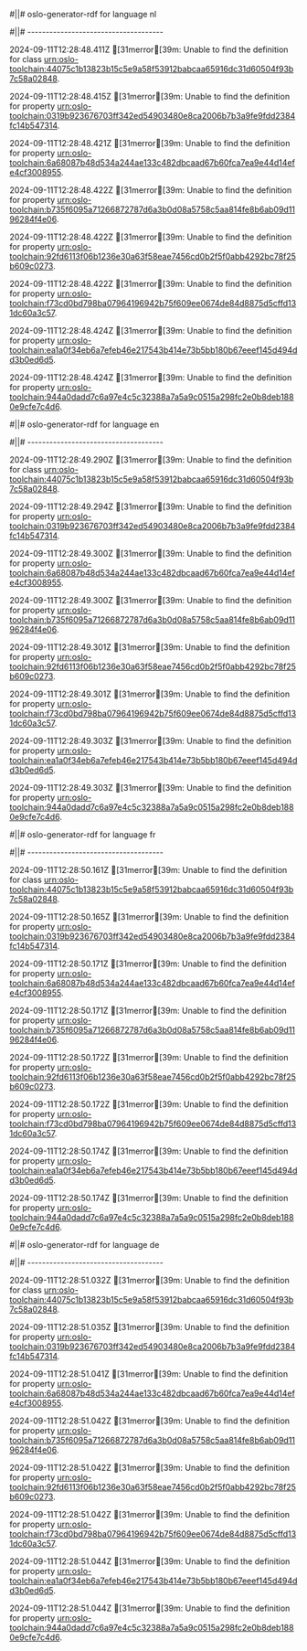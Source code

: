 #||# oslo-generator-rdf for language nl  

#||# -------------------------------------  

2024-09-11T12:28:48.411Z [31merror[39m: Unable to find the definition for class [urn:oslo-toolchain:44075c1b13823b15c5e9a58f53912babcaa65916dc31d60504f93b7c58a02848](all-cultuurparticipatie.jsonld#L232).

2024-09-11T12:28:48.415Z [31merror[39m: Unable to find the definition for property [urn:oslo-toolchain:0319b923676703ff342ed54903480e8ca2006b7b3a9fe9fdd2384fc14b547314](all-cultuurparticipatie.jsonld#L3069).

2024-09-11T12:28:48.421Z [31merror[39m: Unable to find the definition for property [urn:oslo-toolchain:6a68087b48d534a244ae133c482dbcaad67b60fca7ea9e44d14efe4cf3008955](all-cultuurparticipatie.jsonld#L8035).

2024-09-11T12:28:48.422Z [31merror[39m: Unable to find the definition for property [urn:oslo-toolchain:b735f6095a71266872787d6a3b0d08a5758c5aa814fe8b6ab09d1196284f4e06](all-cultuurparticipatie.jsonld#L8054).

2024-09-11T12:28:48.422Z [31merror[39m: Unable to find the definition for property [urn:oslo-toolchain:92fd6113f06b1236e30a63f58eae7456cd0b2f5f0abb4292bc78f25b609c0273](all-cultuurparticipatie.jsonld#L8319).

2024-09-11T12:28:48.422Z [31merror[39m: Unable to find the definition for property [urn:oslo-toolchain:f73cd0bd798ba07964196942b75f609ee0674de84d8875d5cffd131dc60a3c57](all-cultuurparticipatie.jsonld#L8338).

2024-09-11T12:28:48.424Z [31merror[39m: Unable to find the definition for property [urn:oslo-toolchain:ea1a0f34eb6a7efeb46e217543b414e73b5bb180b67eeef145d494dd3b0ed6d5](all-cultuurparticipatie.jsonld#L9714).

2024-09-11T12:28:48.424Z [31merror[39m: Unable to find the definition for property [urn:oslo-toolchain:944a0dadd7c6a97e4c5c32388a7a5a9c0515a298fc2e0b8deb1880e9cfe7c4d6](all-cultuurparticipatie.jsonld#L9733).

#||# oslo-generator-rdf for language en  

#||# -------------------------------------  

2024-09-11T12:28:49.290Z [31merror[39m: Unable to find the definition for class [urn:oslo-toolchain:44075c1b13823b15c5e9a58f53912babcaa65916dc31d60504f93b7c58a02848](all-cultuurparticipatie.jsonld#L232).

2024-09-11T12:28:49.294Z [31merror[39m: Unable to find the definition for property [urn:oslo-toolchain:0319b923676703ff342ed54903480e8ca2006b7b3a9fe9fdd2384fc14b547314](all-cultuurparticipatie.jsonld#L3069).

2024-09-11T12:28:49.300Z [31merror[39m: Unable to find the definition for property [urn:oslo-toolchain:6a68087b48d534a244ae133c482dbcaad67b60fca7ea9e44d14efe4cf3008955](all-cultuurparticipatie.jsonld#L8035).

2024-09-11T12:28:49.300Z [31merror[39m: Unable to find the definition for property [urn:oslo-toolchain:b735f6095a71266872787d6a3b0d08a5758c5aa814fe8b6ab09d1196284f4e06](all-cultuurparticipatie.jsonld#L8054).

2024-09-11T12:28:49.301Z [31merror[39m: Unable to find the definition for property [urn:oslo-toolchain:92fd6113f06b1236e30a63f58eae7456cd0b2f5f0abb4292bc78f25b609c0273](all-cultuurparticipatie.jsonld#L8319).

2024-09-11T12:28:49.301Z [31merror[39m: Unable to find the definition for property [urn:oslo-toolchain:f73cd0bd798ba07964196942b75f609ee0674de84d8875d5cffd131dc60a3c57](all-cultuurparticipatie.jsonld#L8338).

2024-09-11T12:28:49.303Z [31merror[39m: Unable to find the definition for property [urn:oslo-toolchain:ea1a0f34eb6a7efeb46e217543b414e73b5bb180b67eeef145d494dd3b0ed6d5](all-cultuurparticipatie.jsonld#L9714).

2024-09-11T12:28:49.303Z [31merror[39m: Unable to find the definition for property [urn:oslo-toolchain:944a0dadd7c6a97e4c5c32388a7a5a9c0515a298fc2e0b8deb1880e9cfe7c4d6](all-cultuurparticipatie.jsonld#L9733).

#||# oslo-generator-rdf for language fr  

#||# -------------------------------------  

2024-09-11T12:28:50.161Z [31merror[39m: Unable to find the definition for class [urn:oslo-toolchain:44075c1b13823b15c5e9a58f53912babcaa65916dc31d60504f93b7c58a02848](all-cultuurparticipatie.jsonld#L232).

2024-09-11T12:28:50.165Z [31merror[39m: Unable to find the definition for property [urn:oslo-toolchain:0319b923676703ff342ed54903480e8ca2006b7b3a9fe9fdd2384fc14b547314](all-cultuurparticipatie.jsonld#L3069).

2024-09-11T12:28:50.171Z [31merror[39m: Unable to find the definition for property [urn:oslo-toolchain:6a68087b48d534a244ae133c482dbcaad67b60fca7ea9e44d14efe4cf3008955](all-cultuurparticipatie.jsonld#L8035).

2024-09-11T12:28:50.171Z [31merror[39m: Unable to find the definition for property [urn:oslo-toolchain:b735f6095a71266872787d6a3b0d08a5758c5aa814fe8b6ab09d1196284f4e06](all-cultuurparticipatie.jsonld#L8054).

2024-09-11T12:28:50.172Z [31merror[39m: Unable to find the definition for property [urn:oslo-toolchain:92fd6113f06b1236e30a63f58eae7456cd0b2f5f0abb4292bc78f25b609c0273](all-cultuurparticipatie.jsonld#L8319).

2024-09-11T12:28:50.172Z [31merror[39m: Unable to find the definition for property [urn:oslo-toolchain:f73cd0bd798ba07964196942b75f609ee0674de84d8875d5cffd131dc60a3c57](all-cultuurparticipatie.jsonld#L8338).

2024-09-11T12:28:50.174Z [31merror[39m: Unable to find the definition for property [urn:oslo-toolchain:ea1a0f34eb6a7efeb46e217543b414e73b5bb180b67eeef145d494dd3b0ed6d5](all-cultuurparticipatie.jsonld#L9714).

2024-09-11T12:28:50.174Z [31merror[39m: Unable to find the definition for property [urn:oslo-toolchain:944a0dadd7c6a97e4c5c32388a7a5a9c0515a298fc2e0b8deb1880e9cfe7c4d6](all-cultuurparticipatie.jsonld#L9733).

#||# oslo-generator-rdf for language de  

#||# -------------------------------------  

2024-09-11T12:28:51.032Z [31merror[39m: Unable to find the definition for class [urn:oslo-toolchain:44075c1b13823b15c5e9a58f53912babcaa65916dc31d60504f93b7c58a02848](all-cultuurparticipatie.jsonld#L232).

2024-09-11T12:28:51.035Z [31merror[39m: Unable to find the definition for property [urn:oslo-toolchain:0319b923676703ff342ed54903480e8ca2006b7b3a9fe9fdd2384fc14b547314](all-cultuurparticipatie.jsonld#L3069).

2024-09-11T12:28:51.041Z [31merror[39m: Unable to find the definition for property [urn:oslo-toolchain:6a68087b48d534a244ae133c482dbcaad67b60fca7ea9e44d14efe4cf3008955](all-cultuurparticipatie.jsonld#L8035).

2024-09-11T12:28:51.042Z [31merror[39m: Unable to find the definition for property [urn:oslo-toolchain:b735f6095a71266872787d6a3b0d08a5758c5aa814fe8b6ab09d1196284f4e06](all-cultuurparticipatie.jsonld#L8054).

2024-09-11T12:28:51.042Z [31merror[39m: Unable to find the definition for property [urn:oslo-toolchain:92fd6113f06b1236e30a63f58eae7456cd0b2f5f0abb4292bc78f25b609c0273](all-cultuurparticipatie.jsonld#L8319).

2024-09-11T12:28:51.042Z [31merror[39m: Unable to find the definition for property [urn:oslo-toolchain:f73cd0bd798ba07964196942b75f609ee0674de84d8875d5cffd131dc60a3c57](all-cultuurparticipatie.jsonld#L8338).

2024-09-11T12:28:51.044Z [31merror[39m: Unable to find the definition for property [urn:oslo-toolchain:ea1a0f34eb6a7efeb46e217543b414e73b5bb180b67eeef145d494dd3b0ed6d5](all-cultuurparticipatie.jsonld#L9714).

2024-09-11T12:28:51.044Z [31merror[39m: Unable to find the definition for property [urn:oslo-toolchain:944a0dadd7c6a97e4c5c32388a7a5a9c0515a298fc2e0b8deb1880e9cfe7c4d6](all-cultuurparticipatie.jsonld#L9733).

